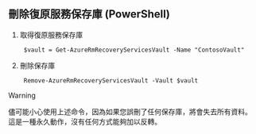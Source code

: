 ## <a name="delete-a-recovery-services-vault-powershell"></a>刪除復原服務保存庫 (PowerShell)

1. 取得復原服務保存庫

        $vault = Get-AzureRmRecoveryServicesVault -Name "ContosoVault"

2. 刪除保存庫

        Remove-AzureRmRecoveryServicesVault -Vault $vault

>[!WARNING]
>
> 儘可能小心使用上述命令，因為如果您誤刪了任何保存庫，將會失去所有資料。 這是一種永久動作，沒有任何方式能夠加以反轉。  


